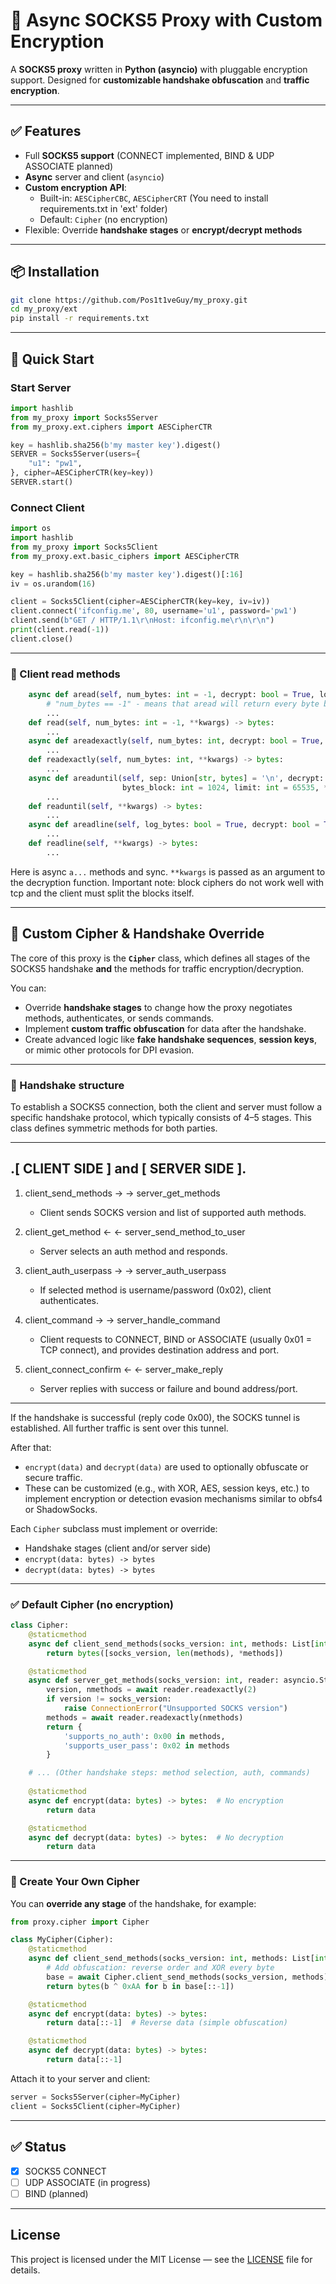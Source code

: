 # 🔐 Async SOCKS5 Proxy with Custom Encryption

A **SOCKS5 proxy** written in **Python (asyncio)** with pluggable encryption support.
Designed for **customizable handshake obfuscation** and **traffic encryption**.

---

## ✅ Features

* Full **SOCKS5 support** (CONNECT implemented, BIND & UDP ASSOCIATE planned)
* **Async** server and client (`asyncio`)
* **Custom encryption API**:
  * Built-in: `AESCipherCBC`, `AESCipherCRT` (You need to install requirements.txt in 'ext' folder)
  * Default: `Cipher` (no encryption)
* Flexible: Override **handshake stages** or **encrypt/decrypt methods**

---

## 📦 Installation

```bash
git clone https://github.com/Pos1t1veGuy/my_proxy.git
cd my_proxy/ext
pip install -r requirements.txt
```

---

## 🚀 Quick Start

### Start Server

```python
import hashlib
from my_proxy import Socks5Server
from my_proxy.ext.ciphers import AESCipherCTR

key = hashlib.sha256(b'my master key').digest()
SERVER = Socks5Server(users={
    "u1": "pw1",
}, cipher=AESCipherCTR(key=key))
SERVER.start()
```

### Connect Client

```python
import os
import hashlib
from my_proxy import Socks5Client
from my_proxy.ext.basic_ciphers import AESCipherCTR

key = hashlib.sha256(b'my master key').digest()[:16]
iv = os.urandom(16)

client = Socks5Client(cipher=AESCipherCTR(key=key, iv=iv))
client.connect('ifconfig.me', 80, username='u1', password='pw1')
client.send(b"GET / HTTP/1.1\r\nHost: ifconfig.me\r\n\r\n")
print(client.read(-1))
client.close()
```

---

### 📖 Client read methods

```python
    async def aread(self, num_bytes: int = -1, decrypt: bool = True, log_bytes: bool = True, **kwargs) -> bytes:
        # "num_bytes == -1" - means that aread will return every byte before the connection is closed
        ...
    def read(self, num_bytes: int = -1, **kwargs) -> bytes:
        ...
    async def areadexactly(self, num_bytes: int, decrypt: bool = True, log_bytes: bool = True, **kwargs) -> bytes:
        ...
    def readexactly(self, num_bytes: int, **kwargs) -> bytes:
        ...
    async def areaduntil(self, sep: Union[str, bytes] = '\n', decrypt: bool = True, log_bytes: bool = True,
                         bytes_block: int = 1024, limit: int = 65535, **kwargs) -> bytes:
        ...
    def readuntil(self, **kwargs) -> bytes:
        ...
    async def areadline(self, log_bytes: bool = True, decrypt: bool = True, **kwargs) -> bytes:
        ...
    def readline(self, **kwargs) -> bytes:
        ...
```
Here is async `a...` methods and sync. `**kwargs` is passed as an argument to the decryption function.
Important note: block ciphers do not work well with tcp and the client must split the blocks itself.

---

## 🔌 Custom Cipher & Handshake Override

The core of this proxy is the **`Cipher`** class, which defines all stages of the SOCKS5 handshake **and** the methods for traffic encryption/decryption.

You can:

* Override **handshake stages** to change how the proxy negotiates methods, authenticates, or sends commands.
* Implement **custom traffic obfuscation** for data after the handshake.
* Create advanced logic like **fake handshake sequences**, **session keys**, or mimic other protocols for DPI evasion.

---

### 🤝 Handshake structure

To establish a SOCKS5 connection, both the client and server must follow a specific handshake protocol,
which typically consists of 4–5 stages. This class defines symmetric methods for both parties.

---
.[ CLIENT SIDE ] and [ SERVER SIDE ].
---
1. client_send_methods →              → server_get_methods
   - Client sends SOCKS version and list of supported auth methods.

2. client_get_method ←                ← server_send_method_to_user
   - Server selects an auth method and responds.

3. client_auth_userpass →             → server_auth_userpass
   - If selected method is username/password (0x02), client authenticates.

4. client_command →                   → server_handle_command
   - Client requests to CONNECT, BIND or ASSOCIATE (usually 0x01 = TCP connect),
     and provides destination address and port.

5. client_connect_confirm ←           ← server_make_reply
   - Server replies with success or failure and bound address/port.
---

If the handshake is successful (reply code 0x00), the SOCKS tunnel is established.
All further traffic is sent over this tunnel.

After that:
- `encrypt(data)` and `decrypt(data)` are used to optionally obfuscate or secure traffic.
- These can be customized (e.g., with XOR, AES, session keys, etc.) to implement encryption
  or detection evasion mechanisms similar to obfs4 or ShadowSocks.

Each `Cipher` subclass must implement or override:
- Handshake stages (client and/or server side)
- `encrypt(data: bytes) -> bytes`
- `decrypt(data: bytes) -> bytes`

---

### ✅ Default Cipher (no encryption)

```python
class Cipher:
    @staticmethod
    async def client_send_methods(socks_version: int, methods: List[int]) -> bytes:
        return bytes([socks_version, len(methods), *methods])

    @staticmethod
    async def server_get_methods(socks_version: int, reader: asyncio.StreamReader) -> Dict[str, bool]:
        version, nmethods = await reader.readexactly(2)
        if version != socks_version:
            raise ConnectionError("Unsupported SOCKS version")
        methods = await reader.readexactly(nmethods)
        return {
            'supports_no_auth': 0x00 in methods,
            'supports_user_pass': 0x02 in methods
        }

    # ... (Other handshake steps: method selection, auth, commands)
    
    @staticmethod
    async def encrypt(data: bytes) -> bytes:  # No encryption
        return data

    @staticmethod
    async def decrypt(data: bytes) -> bytes:  # No decryption
        return data
```

---

### 🔐 Create Your Own Cipher

You can **override any stage** of the handshake, for example:

```python
from proxy.cipher import Cipher

class MyCipher(Cipher):
    @staticmethod
    async def client_send_methods(socks_version: int, methods: List[int]) -> bytes:
        # Add obfuscation: reverse order and XOR every byte
        base = await Cipher.client_send_methods(socks_version, methods)
        return bytes(b ^ 0xAA for b in base[::-1])

    @staticmethod
    async def encrypt(data: bytes) -> bytes:
        return data[::-1]  # Reverse data (simple obfuscation)

    @staticmethod
    async def decrypt(data: bytes) -> bytes:
        return data[::-1]
```

Attach it to your server and client:

```python
server = Socks5Server(cipher=MyCipher)
client = Socks5Client(cipher=MyCipher)
```

---

## ✅ Status

* [x] SOCKS5 CONNECT
* [ ] UDP ASSOCIATE (in progress)
* [ ] BIND (planned)

---

## License

This project is licensed under the MIT License — see the [LICENSE](LICENSE) file for details.